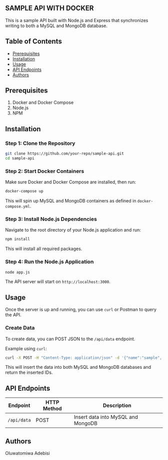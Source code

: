 ## SAMPLE API WITH DOCKER
This is a sample API built with Node.js and Express that synchronizes writing to both a MySQL and MongoDB database.

## Table of Contents

- [Prerequisites](#prerequisites)
- [Installation](#installation)
- [Usage](#usage)
- [API Endpoints](#api-endpoints)
- [Authors](#authors)


## Prerequisites
1. Docker and Docker Compose
2. Node.js
3. NPM

## Installation

### Step 1: Clone the Repository

```bash
git clone https://github.com/your-repo/sample-api.git
cd sample-api
```

### Step 2: Start Docker Containers

Make sure Docker and Docker Compose are installed, then run:

```bash
docker-compose up
```

This will spin up MySQL and MongoDB containers as defined in `docker-compose.yml`.

### Step 3: Install Node.js Dependencies

Navigate to the root directory of your Node.js application and run:

```bash
npm install
```

This will install all required packages.

### Step 4: Run the Node.js Application

```bash
node app.js
```

The API server will start on `http://localhost:3000`.

## Usage

Once the server is up and running, you can use `curl` or Postman to query the API.

### Create Data

To create data, you can POST JSON to the `/api/data` endpoint.

Example using `curl`:

```bash
curl -X POST -H "Content-Type: application/json" -d '{"name":"sample", "value":10}' http://localhost:3000/api/data
```

This will insert the data into both MySQL and MongoDB databases and return the inserted IDs.

## API Endpoints

| Endpoint   | HTTP Method | Description                           |
|------------|-------------|---------------------------------------|
| `/api/data` | POST        | Insert data into MySQL and MongoDB    |

## Authors
Oluwatomiwa Adebisi
